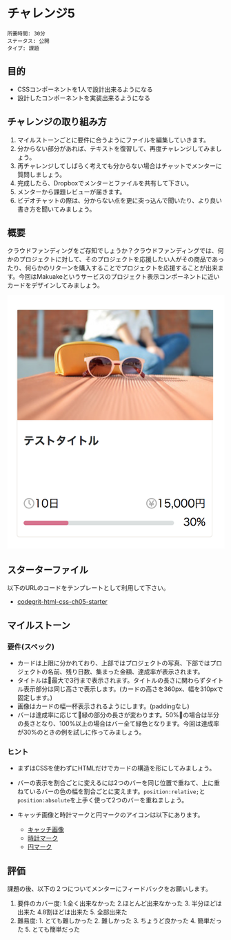 # チャレンジ5

```
所要時間: 30分
ステータス: 公開
タイプ: 課題
```

## 目的

- CSSコンポーネントを1人で設計出来るようになる
- 設計したコンポーネントを実装出来るようになる

## チャレンジの取り組み方

1. マイルストーンごとに要件に合うようにファイルを編集していきます。
2. 分からない部分があれば、テキストを復習して、再度チャレンジしてみましょう。
3. 再チャレンジしてしばらく考えても分からない場合はチャットでメンターに質問しましょう。
4. 完成したら、Dropboxでメンターとファイルを共有して下さい。
5. メンターから課題レビューが届きます。
6. ビデオチャットの際は、分からない点を更に突っ込んで聞いたり、より良い書き方を聞いてみましょう。

## 概要

クラウドファンディングをご存知でしょうか？クラウドファンディングでは、何かのプロジェクトに対して、そのプロジェクトを応援したい人がその商品であったり、何らかのリターンを購入することでプロジェクトを応援することが出来ます。今回はMakuakeというサービスのプロジェクト表示コンポーネントに近いカードをデザインしてみましょう。

![Makuake風カード](./images/makuake風カード.png)

## スターターファイル

以下のURLのコードをテンプレートとして利用して下さい。

- [codegrit-html-css-ch05-starter](https://github.com/codegrit-jp-students/codegrit-html-css-ch05-starter)

## マイルストーン

### 要件(スペック)

- カードは上限に分かれており、上部ではプロジェクトの写真、下部ではプロジェクトの名前、残り日数、集まった金額、達成率が表示されます。
- タイトルは最大で3行まで表示されます。タイトルの長さに関わらずタイトル表示部分は同じ高さで表示します。(カードの高さを360px、幅を310pxで固定します。)
- 画像はカードの幅一杯表示されるようにします。(paddingなし)
- バーは達成率に応じて緑の部分の長さが変わります。50%の場合は半分の長さとなり、100%以上の場合はバー全て緑色となります。今回は達成率が30%のときの例を試しに作ってみましょう。

### ヒント

- まずはCSSを使わずにHTMLだけでカードの構造を形にしてみましょう。
- バーの表示を割合ごとに変えるには2つのバーを同じ位置で重ねて、上に重ねているバーの色の幅を割合ごとに変えます。`position:relative;`と`position:absolute`を上手く使って2つのバーを重ねましょう。
- キャッチ画像と時計マークと円マークのアイコンは以下にあります。

  - [キャッチ画像](./shared/sunglasses.jpg)
  - [時計マーク](./shared/clock.png)
  - [円マーク](./shared/yen.png)


## 評価

課題の後、以下の２つについてメンターにフィードバックをお願いします。

1. 要件のカバー度: 1.全く出来なかった 2.ほとんど出来なかった 3. 半分ほどは出来た 4.8割ほどは出来た 5. 全部出来た
2. 難易度: 1. とても難しかった 2. 難しかった 3. ちょうど良かった 4. 簡単だった 5. とても簡単だった
